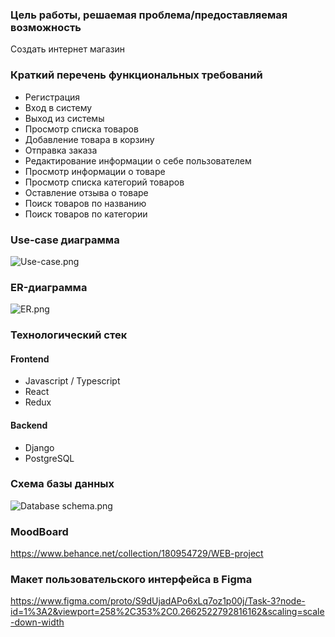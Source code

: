 ### Цель работы, решаемая проблема/предоставляемая возможность
Создать интернет магазин
### Краткий перечень функциональных требований
* Регистрация
* Вход в систему
* Выход из системы
* Просмотр списка товаров
* Добавление товара в корзину
* Отправка заказа
* Редактирование информации о себе пользователем
* Просмотр информации о товаре
* Просмотр списка категорий товаров
* Оставление отзыва о товаре
* Поиск товаров по названию
* Поиск товаров по категории
### Use-case диаграмма
![Use-case.png](/images/Use-case.png)
### ER-диаграмма
![ER.png](/images/ER.png)
### Технологический стек
#### Frontend
* Javascript / Typescript
* React
* Redux
#### Backend
* Django
* PostgreSQL
### Схема базы данных
![Database schema.png](/images/Database_schema.png)

### MoodBoard
https://www.behance.net/collection/180954729/WEB-project

### Макет пользовательского интерфейса в Figma
https://www.figma.com/proto/S9dUjadAPo6xLq7oz1p00j/Task-3?node-id=1%3A2&viewport=258%2C353%2C0.2662522792816162&scaling=scale-down-width
